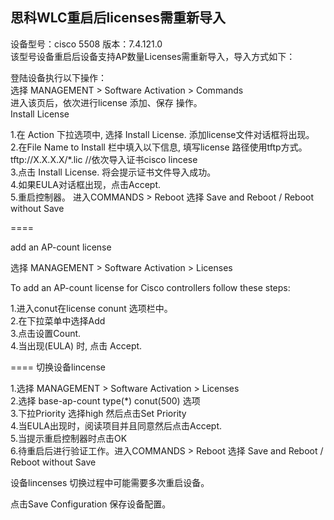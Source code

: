 ## 思科WLC重启后licenses需重新导入  
设备型号：cisco 5508 版本：7.4.121.0  
该型号设备重启后设备支持AP数量Licenses需重新导入，导入方式如下：  
  
登陆设备执行以下操作：  
选择 MANAGEMENT > Software Activation > Commands   
进入该页后，依次进行license 添加、保存 操作。  
Install License    
  
1.在 Action 下拉选项中, 选择 Install License. 添加license文件对话框将出现。  
2.在File Name to Install 栏中填入以下信息, 填写license 路径使用tftp方式。 tftp://X.X.X.X/*.lic  //依次导入证书cisco lincese   
3.点击 Install License. 将会提示证书文件导入成功。  
4.如果EULA对话框出现，点击Accept.  
5.重启控制器。 进入COMMANDS > Reboot 选择 Save and Reboot / Reboot without Save  

====

add an AP-count license  
  
选择 MANAGEMENT > Software Activation > Licenses  
  
To add an AP-count license for Cisco controllers follow these steps:  

1.进入conut在license conunt 选项栏中。  
2.在下拉菜单中选择Add   
3.点击设置Count.   
4.当出现(EULA) 时, 点击 Accept. 

====
切换设备lincense  
  
1.选择 MANAGEMENT > Software Activation > Licenses   
2.选择 base-ap-count type(*) conut(500) 选项  
3.下拉Priority 选择high 然后点击Set Priority  
4.当EULA出现时，阅读项目并且同意然后点击Accept.  
5.当提示重启控制器时点击OK  
6.待重启后进行验证工作。进入COMMANDS > Reboot 选择 Save and Reboot / Reboot without Save  
  
设备lincenses	切换过程中可能需要多次重启设备。  
  
点击Save Configuration 保存设备配置。  
